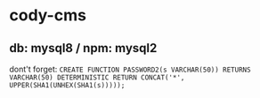 # cody-cms

## db: mysql8 / npm: mysql2
dont't forget: ```CREATE FUNCTION PASSWORD2(s VARCHAR(50))
RETURNS VARCHAR(50) DETERMINISTIC
RETURN CONCAT('*', UPPER(SHA1(UNHEX(SHA1(s))))); ```